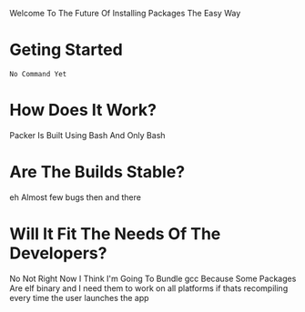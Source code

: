 Welcome To The Future Of Installing Packages The Easy Way
# Geting Started
```No Command Yet```
# How Does It Work?
Packer Is Built Using Bash And Only Bash
# Are The Builds Stable?
eh Almost few bugs then and there
# Will It Fit The Needs Of The Developers?
No Not Right Now I Think I'm Going To Bundle gcc Because Some Packages Are elf binary and I need them to work on all platforms if thats recompiling  every time the user launches the app  
